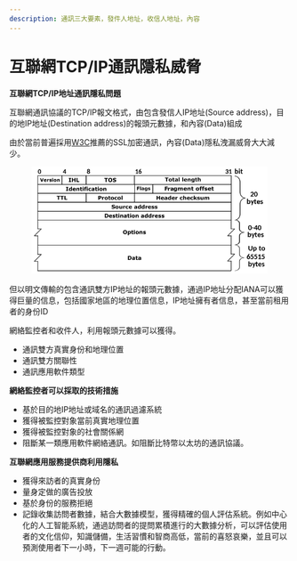 ```yaml
---
description: 通訊三大要素，發件人地址，收信人地址，內容
---
```


# 互聯網TCP/IP通訊隱私威脅

**互聯網TCP/IP地址通訊隱私問題**

互聯網通訊協議的TCP/IP報文格式，由包含發信人IP地址(Source address)，目的地IP地址(Destination address)的報頭元數據，和內容(Data)組成

由於當前普遍採用[W3C](https://www.w3.org/2001/tag/doc/web-https)推薦的SSL加密通訊，內容(Data)隱私洩漏威脅大大減少。

<figure><img src="../../../.gitbook/assets/image (3).png" alt=""><figcaption></figcaption></figure>

但以明文傳輸的包含通訊雙方IP地址的報頭元數據，通過IP地址分配IANA可以獲得巨量的信息，包括國家地區的地理位置信息，IP地址擁有者信息，甚至當前租用者的身份ID

網絡監控者和收件人，利用報頭元數據可以獲得。

* 通訊雙方真實身份和地理位置
* 通訊雙方關聯性
* 通訊應用軟件類型

**網絡監控者可以採取的技術措施**

* 基於目的地IP地址或域名的通訊過濾系統
* 獲得被監控對象當前真實地理位置
* 獲得被監控對象的社會關係網
* 阻斷某一類應用軟件網絡通訊。如阻斷比特幣以太坊的通訊協議。

**互聯網應用服務提供商利用隱私**

* 獲得來訪者的真實身份
* 量身定做的廣告投放
* 基於身份的服務拒絕
* 記錄收集訪問者數據，結合大數據模型，獲得精確的個人評估系統。例如中心化的人工智能系統，通過訪問者的提問累積進行的大數據分析，可以評估使用者的文化信仰，知識儲備，生活習慣和智商高低，當前的喜怒哀樂，並且可以預測使用者下一小時，下一週可能的行動。
